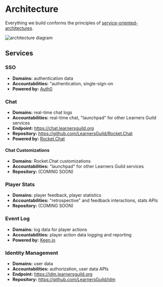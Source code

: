 # Architecture

Everything we build conforms the principles of [service-oriented-architectures](../global-requirements/soa.md).

![architecture diagram][arch-diagram]

## Services

### SSO

- **Domains:** authentication data
- **Accountabilities:** "authentication, single-sign-on
- **Powered by:** [Auth0][auth0]

### Chat

- **Domains:** real-time chat logs
- **Accountabilities:** real-time chat, "launchpad" for other Learners Guild services
- **Endpoint:** https://chat.learnersguild.org
- **Repository:** https://github.com/LearnersGuild/Rocket.Chat
- **Powered by:** [Rocket.Chat][rocket.chat]

#### Chat Customizations

- **Domains:** Rocket.Chat customizations
- **Accountabilities:** "launchpad" for other Learners Guild services
- **Repository:** (COMING SOON)

### Player Stats

- **Domains:** player feedback, player statistics
- **Accountabilities:** "retrospective" and feedback interactions, stats APIs
- **Repository:** (COMING SOON)

### Event Log

- **Domains:** log data for player actions
- **Accountabilities:** player action data logging and reporting
- **Powered by:** [Keen.io][keen.io]

### Identity Management

- **Domains:** user data
- **Accountabilities:** authorization, user data APIs
- **Endpoint:** https://idm.learnersguild.org
- **Repository:** https://github.com/LearnersGuild/idm


[arch-diagram]: https://www.lucidchart.com/publicSegments/view/701b182a-c988-4eea-8231-ecae99571426/image.png
[auth0]: https://auth0.com/
[rocket.chat]: https://rocket.chat/
[keen.io]: https://keen.io/
